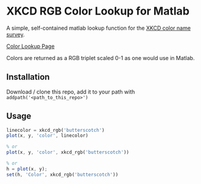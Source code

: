 # XKCD RGB Color Lookup for Matlab

A simple, self-contained matlab lookup function for the [XKCD color name survey](https://blog.xkcd.com/2010/05/03/color-survey-results/).

[Color Lookup Page](https://xkcd.com/color/rgb/)

Colors are returned as a RGB triplet scaled 0-1 as one would use in Matlab.

## Installation

Download / clone this repo, add it to your path with `addpath('<path_to_this_repo>')`

## Usage

```octave
linecolor = xkcd_rgb('butterscotch')
plot(x, y, 'color', linecolor)

% or 
plot(x, y, 'color', xkcd_rgb('butterscotch'))

% or
h = plot(x, y);
set(h, 'Color', xkcd_rgb('butterscotch'))
```
